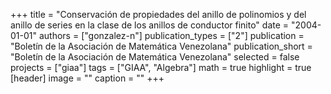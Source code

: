 +++
title = "Conservación de propiedades del anillo de polinomios y del anillo de series en la clase de los anillos de conductor finito"
date = "2004-01-01"
authors = ["gonzalez-n"]
publication_types = ["2"]
publication = "Boletín de la Asociación de Matemática Venezolana"
publication_short = "Boletín de la Asociación de Matemática Venezolana"
selected = false
projects = ["giaa"]
tags = ["GIAA", "Algebra"]
math = true
highlight = true
[header]
image = ""
caption = ""
+++
